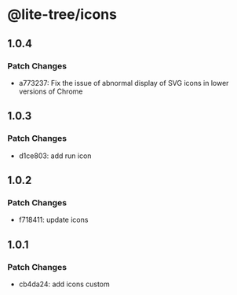 # @lite-tree/icons

## 1.0.4

### Patch Changes

- a773237: Fix the issue of abnormal display of SVG icons in lower versions of Chrome

## 1.0.3

### Patch Changes

- d1ce803: add run icon

## 1.0.2

### Patch Changes

- f718411: update icons

## 1.0.1

### Patch Changes

- cb4da24: add icons custom
